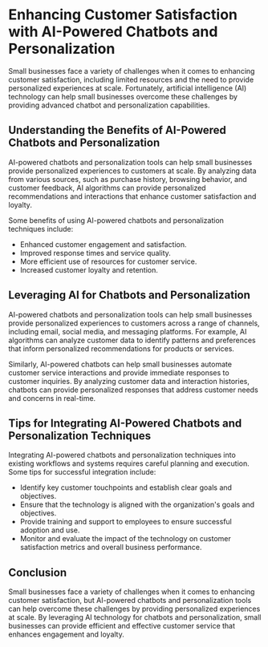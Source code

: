 Enhancing Customer Satisfaction with AI-Powered Chatbots and Personalization
======================================================================================================================================

Small businesses face a variety of challenges when it comes to enhancing customer satisfaction, including limited resources and the need to provide personalized experiences at scale. Fortunately, artificial intelligence (AI) technology can help small businesses overcome these challenges by providing advanced chatbot and personalization capabilities.

Understanding the Benefits of AI-Powered Chatbots and Personalization
---------------------------------------------------------------------

AI-powered chatbots and personalization tools can help small businesses provide personalized experiences to customers at scale. By analyzing data from various sources, such as purchase history, browsing behavior, and customer feedback, AI algorithms can provide personalized recommendations and interactions that enhance customer satisfaction and loyalty.

Some benefits of using AI-powered chatbots and personalization techniques include:

* Enhanced customer engagement and satisfaction.
* Improved response times and service quality.
* More efficient use of resources for customer service.
* Increased customer loyalty and retention.

Leveraging AI for Chatbots and Personalization
----------------------------------------------

AI-powered chatbots and personalization tools can help small businesses provide personalized experiences to customers across a range of channels, including email, social media, and messaging platforms. For example, AI algorithms can analyze customer data to identify patterns and preferences that inform personalized recommendations for products or services.

Similarly, AI-powered chatbots can help small businesses automate customer service interactions and provide immediate responses to customer inquiries. By analyzing customer data and interaction histories, chatbots can provide personalized responses that address customer needs and concerns in real-time.

Tips for Integrating AI-Powered Chatbots and Personalization Techniques
-----------------------------------------------------------------------

Integrating AI-powered chatbots and personalization techniques into existing workflows and systems requires careful planning and execution. Some tips for successful integration include:

* Identify key customer touchpoints and establish clear goals and objectives.
* Ensure that the technology is aligned with the organization's goals and objectives.
* Provide training and support to employees to ensure successful adoption and use.
* Monitor and evaluate the impact of the technology on customer satisfaction metrics and overall business performance.

Conclusion
----------

Small businesses face a variety of challenges when it comes to enhancing customer satisfaction, but AI-powered chatbots and personalization tools can help overcome these challenges by providing personalized experiences at scale. By leveraging AI technology for chatbots and personalization, small businesses can provide efficient and effective customer service that enhances engagement and loyalty.

